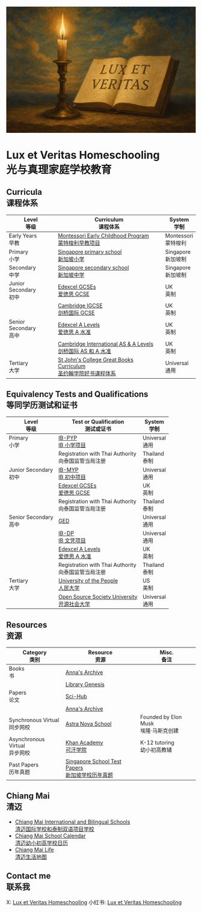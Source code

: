 ![](https://github.com/1arry1iu/lux-et-veritas-homeschooling/blob/main/lux-et-veritas.png)

# Lux et Veritas Homeschooling <br /> 光与真理家庭学校教育

## Curricula <br /> 课程体系

| Level <br /> 等级 | Curriculum <br /> 课程体系 | System <br /> 学制 |
|---|---|---|
| Early Years <br /> 早教 | [Montessori Early Childhood Program <br /> 蒙特梭利早教项目](https://www.montessori.org/wp-content/uploads/2021/09/Montessori-Curriculum-Scope-and-Sequence.pdf) | Montessori <br /> 蒙特梭利 |
| Primary <br /> 小学 | [Singapore primary school <br /> 新加坡小学](https://www.moe.gov.sg/primary/curriculum/syllabus) | Singapore <br /> 新加坡制 |
| Secondary <br /> 中学 | [Singapore secondary school <br /> 新加坡中学](https://www.moe.gov.sg/secondary/schools-offering-full-sbb/syllabus) | Singapore <br /> 新加坡制 |
| Junior Secondary <br /> 初中 | [Edexcel GCSEs <br /> 爱徳思 GCSE](https://qualifications.pearson.com/en/qualifications/edexcel-gcses.html) | UK <br /> 英制 |
|| [Cambridge IGCSE <br /> 剑桥国际 GCSE](https://www.cambridgeinternational.org/programmes-and-qualifications/cambridge-upper-secondary/cambridge-igcse/) | UK <br /> 英制 |
| Senior Secondary <br /> 高中 | [Edexcel A Levels <br /> 爱徳思 A 水准](https://qualifications.pearson.com/en/qualifications/edexcel-a-levels.html) | UK <br /> 英制 |
|| [Cambridge International AS & A Levels <br /> 剑桥国际 AS 和 A 水准](https://www.cambridgeinternational.org/programmes-and-qualifications/cambridge-advanced/cambridge-international-as-and-a-levels/) | UK <br /> 英制 |
| Tertiary <br /> 大学 | [St John's College Great Books Curriculum <br /> 圣约翰学院好书课程体系](https://www.sjc.edu/academic-programs/undergraduate/great-books-reading-list) | Universal <br /> 通用 |

## Equivalency Tests and Qualifications <br /> 等同学历测试和证书

| Level <br /> 等级 | Test or Qualification <br /> 测试或证书 | System <br /> 学制 |
|---|---|---|
| Primary <br /> 小学 | [IB-PYP <br /> IB 小学项目](https://www.ibo.org/programmes/primary-years-programme/) | Universal <br /> 通用 |
|| Registration with Thai Authority <br /> 向泰国监管当局注册 | Thailand <br /> 泰制 |
| Junior Secondary <br /> 初中 | [IB-MYP <br /> IB 初中项目](https://www.ibo.org/programmes/middle-years-programme/) | Universal <br /> 通用 |
|| [Edexcel GCSEs <br /> 爱徳思 GCSE](https://qualifications.pearson.com/en/qualifications/edexcel-gcses.html) | UK <br /> 英制 |
|| Registration with Thai Authority <br /> 向泰国监管当局注册 | Thailand <br /> 泰制 |
| Senior Secondary <br /> 高中 | [GED](https://www.ged.com/en/) | Universal <br /> 通用 |
|| [IB-DP <br /> IB 文凭项目](https://www.ibo.org/programmes/diploma-programme/) | Universal <br /> 通用 |
|| [Edexcel A Levels <br /> 爱徳思 A 水准](https://qualifications.pearson.com/en/qualifications/edexcel-a-levels.html) | UK <br /> 英制 |
|| Registration with Thai Authority <br /> 向泰国监管当局注册 | Thailand <br /> 泰制 |
| Tertiary <br /> 大学 | [University of the People <br /> 人民大学](https://www.uopeople.edu/) | US <br /> 美制 |
|| [Open Source Society University <br /> 开源社会大学](https://ossu.thinkific.com/) | Universal <br /> 通用 |

## Resources <br /> 资源

| Category <br /> 类别 | Resource <br /> 资源 | Misc. <br /> 备注 |
|---|---|---|
| Books <br /> 书 | [Anna's Archive](https://annas-archive.org/) ||
|| [Library Genesis](https://libgen.li/) ||
| Papers <br /> 论文 | [Sci-Hub](https://www.sci-hub.ru/) ||
|| [Anna's Archive](https://annas-archive.org/) ||
| Synchronous Virtual <br /> 同步网校 | [Astra Nova School](https://www.astranova.org/) | Founded by Elon Musk <br /> 埃隆·马斯克创建 |
| Asynchronous Virtual <br /> 异步网校 | [Khan Academy <br /> 可汗学院](https://www.khanacademy.org/) | K-12 tutoring <br /> 幼小初高教辅 |
| Past Papers <br /> 历年真题 | [Singapore School Test Papers <br /> 新加坡学校历年真题](https://freetestpaper.com/) ||

## Chiang Mai <br /> 清迈

- [Chiang Mai International and Bilingual Schools <br /> 清迈国际学校和泰制双语项目学校](https://github.com/1arry1iu/lux-et-veritas-homeschooling/blob/main/content/chiang-mai-schools.md)
- [Chiang Mai School Calendar <br /> 清迈幼小初高学校日历](https://calendar.google.com/calendar/embed?src=33dbf34a05555c9a2755c92bdaddf8164a4822544c690ac37bdd113ff9129d90%40group.calendar.google.com&ctz=Asia%2FBangkok)
- [Chiang Mai Life <br /> 清迈生活地图](https://www.google.com/maps/d/u/0/edit?mid=1Sm54BUI7Ddt5hjqRUktFB-sX6eiwSHQ&usp=sharing)

## Contact me <br /> 联系我

X: [Lux et Veritas Homeschooling](https://x.com/_lux_veritas_)
小红书: [Lux et Veritas Homeschooling](https://www.xiaohongshu.com/user/profile/61b77657000000001000a6de)
